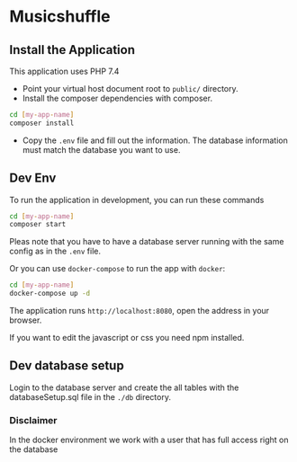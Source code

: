 # Musicshuffle

## Install the Application

This application uses PHP 7.4

* Point your virtual host document root to `public/` directory.
* Install the composer dependencies with composer.

```bash
cd [my-app-name]
composer install
```

* Copy the `.env` file and fill out the information. The database information
must match the database you want to use.

## Dev Env

To run the application in development, you can run these commands

```bash
cd [my-app-name]
composer start
```

Pleas note that you have to have a database server running with the same
config as in the `.env` file.

Or you can use `docker-compose` to run the app with `docker`:

```bash
cd [my-app-name]
docker-compose up -d
```

The application runs `http://localhost:8080`, open the address in your browser.

If you want to edit the javascript or css you need npm installed.

## Dev database setup

Login to the database server and create the all tables with the databaseSetup.sql
file in the `./db` directory.

### Disclaimer

In the docker environment we work with a user that has full access right on
the database

